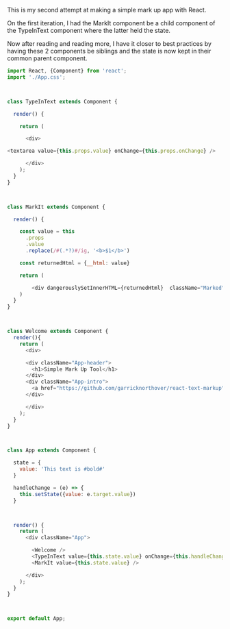 This is my second attempt at making a simple mark up app with React.

On the first iteration, I had the MarkIt component be a child component of the TypeInText component where the latter held the state.

Now after reading and reading more, I have it closer to best practices by having these 2 components be siblings and the state is now kept in their common parent component.



```javascript
import React, {Component} from 'react';
import './App.css';



class TypeInText extends Component {

  render() {

    return (

      <div>

<textarea value={this.props.value} onChange={this.props.onChange} />

      </div>
    );
  }
}



class MarkIt extends Component {

  render() {

    const value = this
      .props
      .value
      .replace(/#(.*?)#/ig, '<b>$1</b>')

    const returnedHtml = {__html: value}

    return (

        <div dangerouslySetInnerHTML={returnedHtml}  className="Marked" />
    )
  }
}



class Welcome extends Component {
  render(){
    return (
      <div>

      <div className="App-header">
        <h1>Simple Mark Up Tool</h1>
      </div>
      <div className="App-intro">
        <a href="https://github.com/garricknorthover/react-text-markup">https://github.com/garricknorthover/react-text-markup</a>
      </div>

      </div>
    );
  }
}



class App extends Component {

  state = {
    value: 'This text is #bold#'
  }

  handleChange = (e) => {
    this.setState({value: e.target.value})
  }



  render() {
    return (
      <div className="App">

        <Welcome />
        <TypeInText value={this.state.value} onChange={this.handleChange} />
        <MarkIt value={this.state.value} />

      </div>
    );
  }
}



export default App;

```
